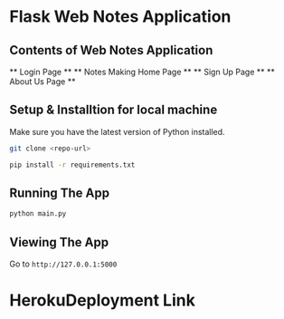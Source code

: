 # Flask Web Notes Application  
## Contents of Web Notes Application
** Login Page **
** Notes Making Home Page **
** Sign Up Page **
** About Us Page **

## Setup & Installtion for local machine

Make sure you have the latest version of Python installed.

```bash
git clone <repo-url>
```

```bash
pip install -r requirements.txt
```

## Running The App

```bash
python main.py
```

## Viewing The App

Go to `http://127.0.0.1:5000`
# HerokuDeployment Link

